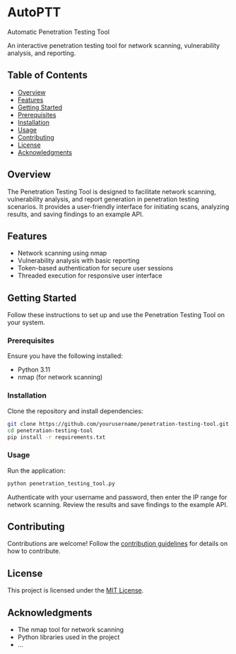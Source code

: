 # AutoPTT
Automatic Penetration Testing Tool

An interactive penetration testing tool for network scanning, vulnerability analysis, and reporting.

## Table of Contents

- [Overview](#overview)
- [Features](#features)
- [Getting Started](#getting-started)
- [Prerequisites](#prerequisites)
- [Installation](#installation)
- [Usage](#usage)
- [Contributing](#contributing)
- [License](#license)
- [Acknowledgments](#acknowledgments)

## Overview

The Penetration Testing Tool is designed to facilitate network scanning, vulnerability analysis, and report generation in penetration testing scenarios. It provides a user-friendly interface for initiating scans, analyzing results, and saving findings to an example API.

## Features

- Network scanning using nmap
- Vulnerability analysis with basic reporting
- Token-based authentication for secure user sessions
- Threaded execution for responsive user interface

## Getting Started

Follow these instructions to set up and use the Penetration Testing Tool on your system.

### Prerequisites

Ensure you have the following installed:

- Python 3.11
- nmap (for network scanning)

### Installation

Clone the repository and install dependencies:

```bash
git clone https://github.com/yourusername/penetration-testing-tool.git
cd penetration-testing-tool
pip install -r requirements.txt
```

### Usage

Run the application:

```bash
python penetration_testing_tool.py
```

Authenticate with your username and password, then enter the IP range for network scanning. Review the results and save findings to the example API.

## Contributing

Contributions are welcome! Follow the [contribution guidelines](CONTRIBUTING.md) for details on how to contribute.

## License

This project is licensed under the [MIT License](LICENSE.md).

## Acknowledgments

- The nmap tool for network scanning
- Python libraries used in the project
- ...
